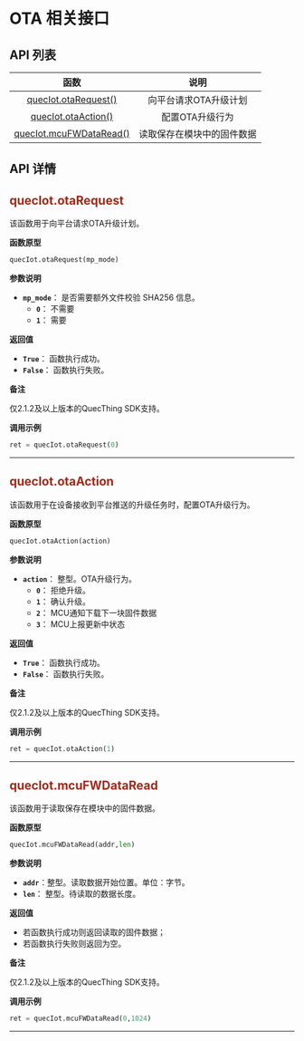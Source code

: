 # OTA 相关接口
## **API 列表**

| 函数 | 说明  |
|:--------:| :-------------:|
| [quecIot.otaRequest()](#otaRequest)|向平台请求OTA升级计划 |
| [quecIot.otaAction()](#otaAction) |配置OTA升级行为 |
| [quecIot.mcuFWDataRead()](#mcuFWDataRead)|读取保存在模块中的固件数据 |

## **API 详情**



<span id="otaRequest">  </span>
## <font color=#A52A1A  >__quecIot.otaRequest__</font>

该函数用于向平台请求OTA升级计划。

__函数原型__

```py
quecIot.otaRequest(mp_mode)
```
__参数说明__

 * __`mp_mode`__：   是否需要额外文件校验 SHA256 信息。
	* __`0`__： 不需要 
	 * __`1`__： 需要

__返回值__

* __`True`__：   函数执行成功。
* __`False`__： 函数执行失败。

__备注__

仅2.1.2及以上版本的QuecThing SDK支持。

__调用示例__

```py
ret = quecIot.otaRequest(0)
```
---

<span id="otaAction">  </span>
## <font color=#A52A1A  >__quecIot.otaAction__</font>

该函数用于在设备接收到平台推送的升级任务时，配置OTA升级行为。

__函数原型__

```py
quecIot.otaAction(action)
```
__参数说明__

 * __`action`__：  整型。OTA升级行为。
	* __`0`__： 拒绝升级。 
	* __`1`__： 确认升级。
	* __`2`__： MCU通知下载下一块固件数据 
	* __`3`__： MCU上报更新中状态

__返回值__

* __`True`__：   函数执行成功。
* __`False`__： 函数执行失败。

__备注__

仅2.1.2及以上版本的QuecThing SDK支持。

__调用示例__

```py
ret = quecIot.otaAction(1)
```
---


<span id="mcuFWDataRead">  </span>
## <font color=#A52A1A  >__quecIot.mcuFWDataRead__</font>

该函数用于读取保存在模块中的固件数据。

__函数原型__

```py
quecIot.mcuFWDataRead(addr,len)
```
__参数说明__

 * __`addr`__：整型。读取数据开始位置。单位：字节。
 * __`len`__： 整型。待读取的数据长度。


__返回值__

* 若函数执行成功则返回读取的固件数据；
* 若函数执行失败则返回为空。

__备注__

仅2.1.2及以上版本的QuecThing SDK支持。

__调用示例__

```py
ret = quecIot.mcuFWDataRead(0,1024)
```
--- 

